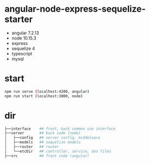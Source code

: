 # angular-node-express-sequelize-starter
+ angular 7.2.13
+ node 10.15.3
+ express
+ sequelize 4
+ typescript
+ mysql

# start
```bash
npm run serve (localhost:4200, angular) 
npm run start (localhost:3000, node)
```

# dir
```bash
├──interface    ## front, back common use interface
├──server       ## back code (node)
│   ├──config   ## server config, middelware
│   ├──models   ## sequelize models
│   ├──router   ## router
│   └──etcDir   ## controller, service, dao files
├──src          ## front code (angular)
```
